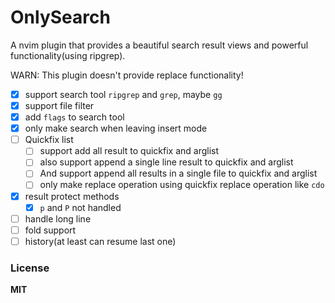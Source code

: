 # OnlySearch

A nvim plugin that provides a beautiful search result views and powerful functionality(using ripgrep).

WARN: This plugin doesn't provide replace functionality!

- [x] support search tool `ripgrep` and `grep`, maybe `gg`
- [x] support file filter
- [x] add `flags` to search tool
- [x] only make search when leaving insert mode
- [ ] Quickfix list
  + [ ] support add all result to quickfix and arglist
  + [ ] also support append a single line result to quickfix and arglist
  + [ ] And support append all results in a single file to quickfix and arglist
  + [ ] only make replace operation using quickfix replace operation like `cdo`
- [x] result protect methods
  + [x] `p` and `P` not handled
- [ ] handle long line
- [ ] fold support
- [ ] history(at least can resume last one)

### License

**MIT**
